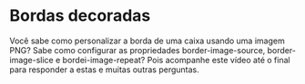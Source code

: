 # Bordas decoradas

Você sabe como personalizar a borda de uma caixa usando uma imagem PNG? Sabe como configurar as propriedades border-image-source, border-image-slice e bordei-image-repeat? Pois acompanhe este vídeo até o final para responder a estas e muitas outras perguntas.